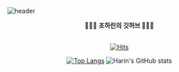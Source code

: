 ![header](https://capsule-render.vercel.app/api?type=waving&&color=0:EECDA3,100:EF629F&height=300&section=header&text=Harin's%20Github&fontSize=75&fontColor=FFFFFF)
<div align = "center">
🧑🏻‍💻 <b> 조하린의 깃허브  </b>🧑🏻‍💻 
</div>
<br>
<div align = "center">

[![Hits](https://hits.seeyoufarm.com/api/count/incr/badge.svg?url=https%3A%2F%2Fgithub.com%2Fjxharin%2Fhit-counter&count_bg=%23FF88BB&title_bg=%23F269A4&icon=github.svg&icon_color=%23FFFFFF&title=hits&edge_flat=false)](https://hits.seeyoufarm.com)
</div>

<div align = "center">
  
[![Top Langs](https://github-readme-stats.vercel.app/api/top-langs/?username=jxharin)](https://github.com/anuraghazra/github-readme-stats)
![Harin's GitHub stats](https://github-readme-stats.vercel.app/api?username=jxharin&hide=contribs,prs&show_icons=true&theme=omni)

</div>

<!-- ### Hi there 👋 -->

<!--
**jxharin/jxharin** is a ✨ _special_ ✨ repository because its `README.md` (this file) appears on your GitHub profile.

Here are some ideas to get you started:

- 🔭 I’m currently working on ...
- 🌱 I’m currently learning ...
- 👯 I’m looking to collaborate on ...
- 🤔 I’m looking for help with ...
- 💬 Ask me about ...
- 📫 How to reach me: ...
- 😄 Pronouns: ...
- ⚡ Fun fact: ...
-->
